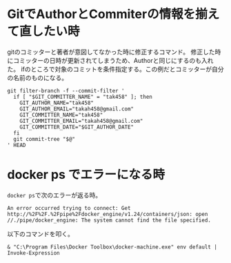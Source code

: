 # GitでAuthorとCommiterの情報を揃えて直したい時

gitのコミッターと著者が意図してなかった時に修正するコマンド。
修正した時にコミッターの日時が更新されてしまうため、Authorと同じにするのも入れた。
ifのところで対象のコミットを条件指定する。この例だとコミッターが自分の名前のものになる。

```
git filter-branch -f --commit-filter '
  if [ "$GIT_COMMITTER_NAME" = "tak458" ]; then
    GIT_AUTHOR_NAME="tak458"
    GIT_AUTHOR_EMAIL="takah458@gmail.com"
    GIT_COMMITTER_NAME="tak458"
    GIT_COMMITTER_EMAIL="takah458@gmail.com"
    GIT_COMMITTER_DATE="$GIT_AUTHOR_DATE"
  fi
  git commit-tree "$@"
' HEAD
```

# docker ps でエラーになる時

`docker ps`で次のエラーが返る時。
```
An error occurred trying to connect: Get http://%2F%2F.%2Fpipe%2Fdocker_engine/v1.24/containers/json: open //./pipe/docker_engine: The system cannot find the file specified.
```
以下のコマンドを叩く。
```
& "C:\Program Files\Docker Toolbox\docker-machine.exe" env default | Invoke-Expression
```
